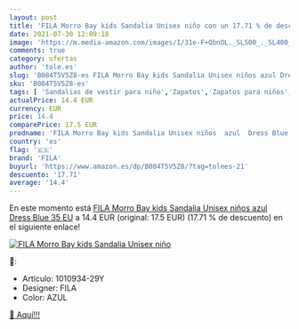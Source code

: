 ```yaml
---
layout: post
title: 'FILA Morro Bay kids Sandalia Unisex niño con un 17.71 % de descuento'
date: 2021-07-30 12:09:18
image: 'https://m.media-amazon.com/images/I/31e-F+QbnOL._SL500_._SL400_.jpg'
comments: true
category: ofertas
author: 'tole.es'
slug: 'B084T5V5Z8-es FILA Morro Bay kids Sandalia Unisex niños azul Dress Blue...'
sku: 'B084T5V5Z8-es'
tags: [ 'Sandalias de vestir para niño','Zapatos','Zapatos para niños','Zapatos y complementos','fila','sandalia', ]
actualPrice: 14.4 EUR
currency: EUR
price: 14.4
comparePrice: 17.5 EUR
prodname: 'FILA Morro Bay kids Sandalia Unisex niños  azul  Dress Blue   35 EU'
country: 'es'
flag: '🇪🇸'
brand: 'FILA'
buyurl: 'https://www.amazon.es/dp/B084T5V5Z8/?tag=tolees-21'
descuento: '17.71'
average: '14.4'
---
```


En este momento está [FILA Morro Bay kids Sandalia Unisex niños  azul  Dress Blue   35 EU](https://www.amazon.es/dp/B084T5V5Z8/?tag=tolees-21) a 14.4 EUR (original: 17.5 EUR) (17.71 %  de descuento) en el siguiente enlace!

[![FILA Morro Bay kids Sandalia Unisex niño](https://m.media-amazon.com/images/I/31e-F+QbnOL._SL500_._SL400_.jpg)](https://www.amazon.es/dp/B084T5V5Z8/?tag=tolees-21)

🔎:

- Artículo: 1010934-29Y
- Designer: FILA
- Color: AZUL

[🛒 Aquí!!!](https://www.amazon.es/dp/B084T5V5Z8/?tag=tolees-21)
